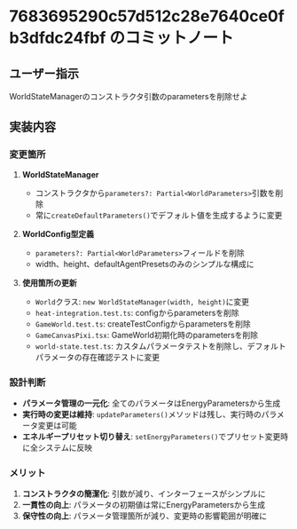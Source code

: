 # 7683695290c57d512c28e7640ce0fb3dfdc24fbf のコミットノート

## ユーザー指示

WorldStateManagerのコンストラクタ引数のparametersを削除せよ

## 実装内容

### 変更箇所

1. **WorldStateManager**
   - コンストラクタから`parameters?: Partial<WorldParameters>`引数を削除
   - 常に`createDefaultParameters()`でデフォルト値を生成するように変更

2. **WorldConfig型定義**
   - `parameters?: Partial<WorldParameters>`フィールドを削除
   - width、height、defaultAgentPresetsのみのシンプルな構成に

3. **使用箇所の更新**
   - `World`クラス: `new WorldStateManager(width, height)`に変更
   - `heat-integration.test.ts`: configからparametersを削除
   - `GameWorld.test.ts`: createTestConfigからparametersを削除
   - `GameCanvasPixi.tsx`: GameWorld初期化時のparametersを削除
   - `world-state.test.ts`: カスタムパラメータテストを削除し、デフォルトパラメータの存在確認テストに変更

### 設計判断

- **パラメータ管理の一元化**: 全てのパラメータはEnergyParametersから生成
- **実行時の変更は維持**: `updateParameters()`メソッドは残し、実行時のパラメータ変更は可能
- **エネルギープリセット切り替え**: `setEnergyParameters()`でプリセット変更時に全システムに反映

### メリット

1. **コンストラクタの簡潔化**: 引数が減り、インターフェースがシンプルに
2. **一貫性の向上**: パラメータの初期値は常にEnergyParametersから生成
3. **保守性の向上**: パラメータ管理箇所が減り、変更時の影響範囲が明確に
